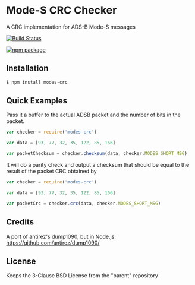 # Mode-S CRC Checker

A CRC implementation for ADS-B Mode-S messages


[![Build Status](https://travis-ci.org/foliveira/modes-crc.png)](https://travis-ci.org/foliveira/modes-crc)


[![npm package](https://nodei.co/npm/modes-crc.png?downloads=true&downloadRank=true&stars=true)](https://nodei.co/npm/modes-crc/)

## Installation

```bash
$ npm install modes-crc
```

## Quick Examples

Pass it a buffer to the actual ADSB packet and the number of bits in the packet.

```js
var checker = require('modes-crc')

var data = [93, 77, 32, 35, 122, 85, 166]

var packetChecksum = checker.checksum(data, checker.MODES_SHORT_MSG)
```

It will do a parity check and output a checksum that should be equal to the result of the packet CRC obtained by

```js
var checker = require('modes-crc')

var data = [93, 77, 32, 35, 122, 85, 166]

var packetCrc = checker.crc(data, checker.MODES_SHORT_MSG)
```

## Credits

A port of antirez's dump1090, but in Node.js: https://github.com/antirez/dump1090/

## License

Keeps the 3-Clause BSD License from the "parent" repository
